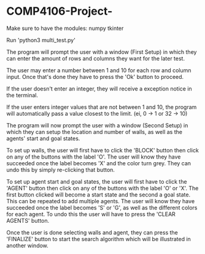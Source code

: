 # COMP4106-Project-
Make sure to have the modules: numpy
                               tkinter

Run 'python3 multi_test.py'

The program will prompt the user with a window (First Setup) in which they can
enter the amount of rows and columns they want for the later test.

The user may enter a number between 1 and 10 for each row and column input. Once
that's done they have to press the 'Ok' button to proceed.

If the user doesn't enter an integer, they will receive a exception notice in the
terminal.

If the user enters integer values that are not between 1 and 10, the program will
automatically pass a value closest to the limit. (ei, 0 -> 1 or 32 -> 10)

The program will now prompt the user with a window (Second Setup) in which they
can setup the location and number of walls, as well as the agents' start and goal
states.

To set up walls, the user will first have to click the 'BLOCK' button then click on
any of the buttons with the label 'O'. The user will know they have succeeded once
the label becomes 'X' and the color turn grey. They can undo this by simply re-clicking
that button.

To set up agent start and goal states, the user will first have to click the 'AGENT'
button then click on any of the buttons with the label 'O' or 'X'. The first button
clicked will become a start state and the second a goal state. This can be repeated
to add multiple agents. The user will know they have succeeded once the label becomes
'S' or 'G', as well as the different colors for each agent. To undo this the user
will have to press the 'CLEAR AGENTS' button.

Once the user is done selecting walls and agent, they can press the 'FINALIZE' button
to start the search algorithm which will be illustrated in another window. 
